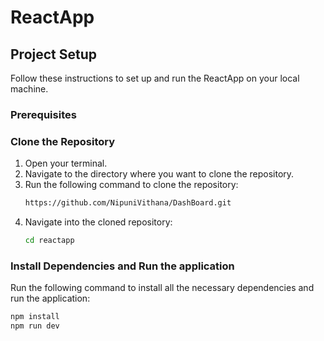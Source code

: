 # ReactApp

## Project Setup

Follow these instructions to set up and run the ReactApp on your local machine.

### Prerequisites

### Clone the Repository

1. Open your terminal.
2. Navigate to the directory where you want to clone the repository.
3. Run the following command to clone the repository:
    ```bash
    https://github.com/NipuniVithana/DashBoard.git
    ```
4. Navigate into the cloned repository:
    ```bash
    cd reactapp
    ```

### Install Dependencies and Run the application

Run the following command to install all the necessary dependencies and run the application:
```bash
npm install
npm run dev





